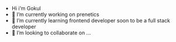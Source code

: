 -  Hi i’m Gokul
- 🔭 I’m currently working on prenetics
-  🌱 I’m currently learning frontend developer soon to be a full stack developer
-  👯 I’m looking to collaborate on ...
<!-- - 🔭 I’m currently working on prenetics
- 🌱 I’m currently learning frontend developer soon to be a full stack developer
- 👯 I’m looking to collaborate on ...
- 🤔 I’m looking for help with ...
- 💬 Ask me about ...
- 📫 How to reach me: ...
- 😄 Pronouns: ...
- ⚡ Fun fact: ... -->

